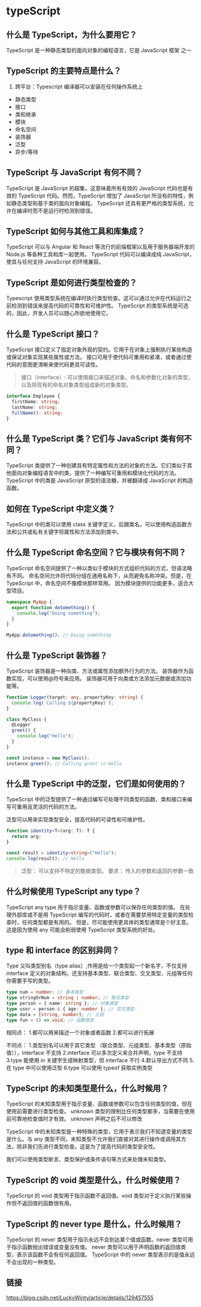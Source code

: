# typeScript

## 什么是 TypeScript，为什么要用它？

TypeScript 是一种静态类型的面向对象的编程语言，它是 JavaScript 框架 之一

## TypeScript 的主要特点是什么？

1. 跨平台：Typescript 编译器可以安装在任何操作系统上

- 静态类型
- 接口
- 类和继承
- 模块
- 命名空间
- 装饰器
- 泛型
- 异步/等待

## TypeScript 与 JavaScript 有何不同？

TypeScript 是 JavaScript 的超集，这意味着所有有效的 JavaScript 代码也是有效的 TypeScript 代码。然而，TypeScript 增加了 JavaScript 所没有的特性，例如静态类型和基于类的面向对象编程。
TypeScript 还具有更严格的类型系统，允许在编译时而不是运行时检测到错误。

## TypeScript 如何与其他工具和库集成？

TypeScript 可以与 Angular 和 React 等流行的前端框架以及用于服务器端开发的 Node.js 等各种工具和库一起使用。
TypeScript 代码可以编译成纯 JavaScript，使其与任何支持 JavaScript 的环境兼容。

## TypeScript 是如何进行类型检查的？

Typescript 使用类型系统在编译时执行类型检查。这可以通过允许在代码运行之前检测到错误来提高代码的可靠性和可维护性。
TypeScript 的类型系统是可选的，因此，开发人员可以随心所欲地使用它。

## 什么是 TypeScript 接口？

TypeScript 接口定义了指定对象外观的契约。它用于在对象上强制执行某些构造或保证对象实现某些属性或方法。
接口可用于使代码可重用和紧凑，或者通过使代码的意图更清晰来使代码更具可读性。

> 接口（interface）: 可以使用接口来描述对象、命名和参数化对象的类型，以及将现有的命名对象类型组成新的对象类型。

```ts
interface Employee {
  firstName: string;
  lastName: string;
  fullName(): string;
}
```

## 什么是 TypeScript 类？它们与 JavaScript 类有何不同？

TypeScript 类提供了一种创建具有特定属性和方法的对象的方法。它们类似于其他面向对象编程语言中的类，提供了一种编写可重用和模块化代码的方法。
TypeScript 中的类是 JavaScript 原型的语法糖，并被翻译成 JavaScript 的构造函数。

## 如何在 TypeScript 中定义类？

TypeScript 中的类可以使用 class 关键字定义，后跟类名。可以使用构造函数方法和公共或私有关键字将属性和方法添加到类中。

## 什么是 TypeScript 命名空间？它与模块有何不同？

TypeScript 命名空间提供了一种以类似于模块的方式组织代码的方式，但语法略有不同。
命名空间允许将代码分组在通用名称下，从而避免名称冲突。但是，在 TypeScript 中，命名空间不像模块那样常用。
因为模块提供的功能更多，适合大型项目。

```ts
namespace MyApp {
  export function doSomething() {
    console.log("Doing something");
  }
}

MyApp.doSomething(); // Doing something
```

## 什么是 TypeScript 装饰器？

TypeScript 装饰器是一种向类、方法或属性添加额外行为的方法。
装饰器作为函数实现，可以使用@符号来应用。
装饰器可用于向类或方法添加元数据或添加功能等。

```ts
function Logger(target: any, propertyKey: string) {
  console.log(`Calling ${propertyKey}`);
}

class MyClass {
  @Logger
  greet() {
    console.log("Hello");
  }
}

const instance = new MyClass();
instance.greet(); // Calling greet \n Hello
```

## 什么是 TypeScript 中的泛型，它们是如何使用的？

TypeScript 中的泛型提供了一种通过编写可处理不同类型的函数、类和接口来编写可重用且灵活的代码的方法。

泛型可以用来实现类型安全，提高代码的可读性和可维护性。

```ts
function identity<T>(arg: T): T {
  return arg;
}

const result = identity<string>("Hello");
console.log(result); // Hello
```

> 泛型： 可以支持不特定的数据类型。 要求： 传入的参数和返回的参数一致

## 什么时候使用 TypeScript any type？

TypeScript any type 用于指示变量、函数或参数可以保存任何类型的值。
在处理外部库或不是用 TypeScript 编写的代码时，或者在需要禁用特定变量的类型检查时，任何类型都是有用的。
但是，尽可能使用更具体的类型通常是个好主意。这是因为使用 any 可能会削弱使用 TypeScript 类型系统的好处。

## type 和 interface 的区别异同？

Type 又叫类型别名（type alias）,作用是给一个类型起一个新名字，不仅支持 interface 定义的对象结构，还支持基本类型、联合类型、交叉类型、元组等任何你需要手写的类型。

```ts
type num = number; // 基本类型
type stringOrNum = string | number; // 联合类型
type person = { name: string }; // 对象类型
type user = person & { age: number }; // 交叉类型
type data = [string, number]; // 元组
type fun = () => void; // 函数类型
```

相同点： 1.都可以用来描述一个对象或者函数 2.都可以进行拓展

不同点： 1.类型别名可以用于其它类型 （联合类型、元组类型、基本类型（原始值）），interface 不支持
2.interface 可以多次定义来合并声明，type 不支持
3.type 能使用 in 关键字生成映射类型，但 interface 不行 4.默认导出方式不同 5.在 type 中可以使用泛型
6.type 可以使用 typeof 获取实例类型

## TypeScript 的未知类型是什么，什么时候用？

TypeScript 的未知类型用于指示变量、函数或参数可以包含任何类型的值，但在使用前需要进行类型检查。
unknown 类型的限制比任何类型都多，当需要在使用前可靠地检查值时才有效。
unknown 声明之后不可以修改

TypeScript 中的未知类型是一种特殊的类型，它用于表示我们不知道变量的类型是什么。与 any 类型不同，未知类型不允许我们直接对其进行操作或调用其方法，除非我们先进行类型检查。这是为了提高代码的类型安全性。

我们可以使用类型断言、类型保护或条件语句等方式来处理未知类型。

## TypeScript 的 void 类型是什么，什么时候使用？

TypeScript 的 void 类型用于指示函数不返回值。void 类型对于定义执行某些操作但不返回值的函数很有用。

## TypeScript 的 never type 是什么，什么时候用？

TypeScript 的 never 类型用于指示永远不会到达某个值或函数。never 类型可用于指示函数抛出错误或变量没有值。
never 类型可以用于声明函数的返回值类型，表示该函数不会有任何返回值。
TypeScript 中的 never 类型表示的是值永远不会出现的一种类型。

## 链接

https://blog.csdn.net/LuckyWinty/article/details/129457555
